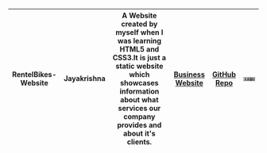| RentelBikes-Website | Jayakrishna | A Website created by myself when I was learning HTML5 and CSS3.It is just a static website which showcases information about what services our company provides and about it's clients. | [Business Website](https://github.com/jayakrishna123/bikeproject) | [GitHub Repo](https://github.com/jayakrishna123/bikeproject) | ![Cover Photo](https://github.com/jayakrishna123/bikeproject/blob/master/static/images/main.jpg?raw=true) |
|-|-|-|-|-|-|

